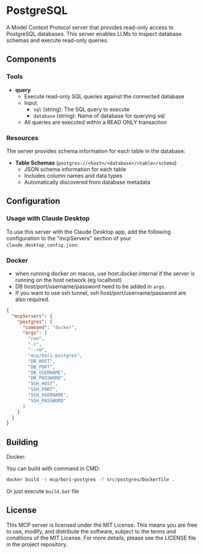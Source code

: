# PostgreSQL

A Model Context Protocol server that provides read-only access to PostgreSQL databases. This server enables LLMs to inspect database schemas and execute read-only queries.

## Components

### Tools

- **query**
  - Execute read-only SQL queries against the connected database
  - Input
    - `sql` (string): The SQL query to execute
    - `database` (string): Name of database for querying sql
  - All queries are executed within a READ ONLY transaction

### Resources

The server provides schema information for each table in the database:

- **Table Schemas** (`postgres://<host>/<database>/<table>/schema`)
  - JSON schema information for each table
  - Includes column names and data types
  - Automatically discovered from database metadata

## Configuration

### Usage with Claude Desktop

To use this server with the Claude Desktop app, add the following configuration to the "mcpServers" section of your `claude_desktop_config.json`:

### Docker

* when running docker on macos, use host.docker.internal if the server is running on the host network (eg localhost)
* DB host/port/username/password need to be added in `args`.
* If you want to use ssh tunnel, ssh host/port/username/password are also required.

```json
{
  "mcpServers": {
    "postgres": {
      "command": "docker",
      "args": [
        "run", 
        "-i", 
        "--rm", 
        "mcp/bori-postgres",
        "DB_HOST",
        "DB_PORT",
        "DB_USERNAME",
        "DB_PASSWORD",
        "SSH_HOST",
        "SSH_PORT",
        "SSH_USERNAME",
        "SSH_PASSWORD"
      ]
    }
  }
}
```

## Building

Docker:

You can build with command in CMD:

```sh
docker build -t mcp/bori-postgres -f src/postgres/Dockerfile . 
```

Or just execute `build.bat` file

## License

This MCP server is licensed under the MIT License. This means you are free to use, modify, and distribute the software, subject to the terms and conditions of the MIT License. For more details, please see the LICENSE file in the project repository.
